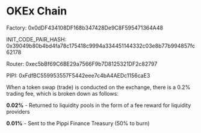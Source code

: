 # OKEx Chain

Factory: 0x0dDF434108DF168b347428De9C8F595471364A48

INIT\_CODE\_PAIR\_HASH: 0x39049b80b4bd4fa78c175418c9994a334451144332c03e8b77b994857fc62178

Router: 0xec5bBf69C6BE29a7566F9b7D8125321DF2c82797

PIPI: 0xFdfBC559953557F5442eee7c4bA4AEDc1156caE3

When a token swap \(trade\) is conducted on the exchange, there is a 0.2% trading fee, which is broken down as follows:

**0.02%** - Returned to liquidity pools in the form of a fee reward for liquidity providers

**0.01%** - Sent to the Pippi Finance Treasury \(50% to burn\)




